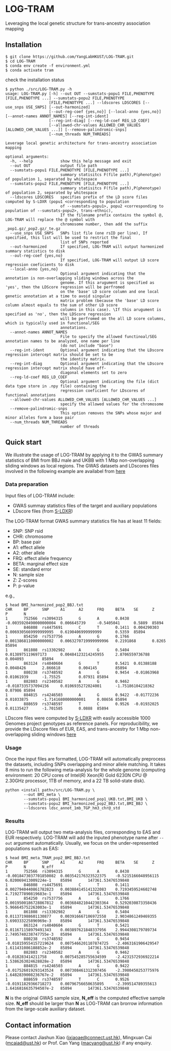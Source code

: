 # LOG-TRAM
Leveraging the local genetic structure for trans-ancestry association mapping

## Installation
``` shell
$ git clone https://github.com/YangLabHKUST/LOG-TRAM.git
$ cd LOG-TRAM
$ conda env create -f environment.yml
$ conda activate tram
```
check the installation status
```shell
$ python ./src/LOG-TRAM.py -h
usage: LOG-TRAM.py [-h] --out OUT --sumstats-popu1 FILE,PHENOTYPE [FILE,PHENOTYPE ...] --sumstats-popu2 FILE,PHENOTYPE
                   [FILE,PHENOTYPE ...] --ldscores LDSCORES [--use_snps USE_SNPS] [--out-harmonized]
                   [--out-reg-coef {yes,no}] [--local-anno {yes,no}] [--annot-names ANNOT_NAMES] [--reg-int-ident]
                   [--reg-int-diag] [--reg-ld-coef REG_LD_COEF]
                   [--allowed-chr-values ALLOWED_CHR_VALUES [ALLOWED_CHR_VALUES ...]] [--remove-palindromic-snps]
                   [--num_threads NUM_THREADS]

Leverage local genetic architecture for trans-ancestry association mapping

optional arguments:
  -h, --help            show this help message and exit
  --out OUT             output file path
  --sumstats-popu1 FILE,PHENOTYPE [FILE,PHENOTYPE ...]
                        summary statisitcs F(file path),P(phenotype) of population 1, separated by whitespace
  --sumstats-popu2 FILE,PHENOTYPE [FILE,PHENOTYPE ...]
                        summary statisitcs F(file path),P(phenotype) of population 2, separated by whitespace
  --ldscores LDSCORES   specifies prefix of the LD score files computed by S-LDXR (popu1 <corresponding to population
                        of --sumstats-popu1>, popu2 <corresponding to population of --sumstats-popu2>, trans-ethnic),
                        If the filename prefix contains the symbol @, LOG-TRAM will replace the @ symbol with
                        chromosome number, then add the suffix _pop1.gz/_pop2.gz/_te.gz
  --use_snps USE_SNPS   SNPs list file (one rsID per line), If specified, this list will be used to restrict the final
                        list of SNPs reported
  --out-harmonized      If specified, LOG-TRAM will output harmonized summary statistics to disk
  --out-reg-coef {yes,no}
                        If specified, LOG-TRAM will output LD score regression coeficients to disk
  --local-anno {yes,no}
                        Optional argument indicating that the annotation is non-overlapping sliding windows across the
                        genome. If this arugument is specified as 'yes', then the LDScore regression will be perfromed
                        on the 'base' LD score column and one local genetic annotation at a time to avoid singular
                        matrix problem (because the 'base' LD score column almost equals to the sum of other LD score
                        columns in this case). \If this arugument is specified as 'no', then the LDScore regression
                        will be perfromed on the all LD score columns, which is typically used in functional/SEG
                        annotations.
  --annot-names ANNOT_NAMES
                        File to specify the allowed functinoal/SEG annotation names to be analyzed, one name per line
                        (do not include "base")
  --reg-int-ident       Optional argument indicating that the LDscore regression intercept matrix should be set to be
                        the identity matrix.
  --reg-int-diag        Optional argument indicating that the LDscore regression intercept matrix should have off-
                        diagonal elements set to zero
  --reg-ld-coef REG_LD_COEF
                        Optional argument indicating the file (dict data type store in .npy file) containing the
                        regression coeficient for LDscores of functional annotations
  --allowed-chr-values ALLOWED_CHR_VALUES [ALLOWED_CHR_VALUES ...]
                        specify the allowed values for the chromosome
  --remove-palindromic-snps
                        This option removes the SNPs whose major and minor alleles form a base pair
  --num_threads NUM_THREADS
                        number of threads
```


## Quick start

We illustrate the usage of LOG-TRAM by applying it to the GWAS summary statistics of BMI from BBJ male and UKBB with 1 Mbp non-overlapping sliding windows as local regions. The GWAS datasets and LDscores files involved in the following example are availabel from [here](https://www.dropbox.com/sh/9asugdlu1lbal8o/AAB0martsgaBoR8B4hq2pc25a?dl=0)

### Data preparation

Input files of LOG-TRAM include:

- GWAS summay statistics files of the target and auxiliary populations
- LDscore files (from [S-LDXR](https://github.com/huwenboshi/s-ldxr))

The LOG-TRAM format GWAS summary statistics file has at least 11 fields:

- SNP: SNP rsid
- CHR: chromosome
- BP: base pair
- A1: effect allele
- A2: other allele
- FRQ: effect allele frequency
- BETA: marginal effect size
- SE: standard error
- N: sample size
- Z: Z-scores
- P: p-value 

e.g.,
``` shell
$ head BMI_harmonized_pop2_BBJ.txt
CHR     BP      SNP     A1      A2      FRQ     BETA    SE      Z       P       N
1       752566  rs3094315       G       A       0.8438  -0.0035920490000000004  0.006645739     -0.5405041      0.5889  85894
1       846808  rs4475691       C       T       0.1411  0.004290303     0.0069305669999999995   0.6190406999999999      0.5359  85894
1       854250  rs7537756       A       G       0.1766  0.0013868110000000002   0.0063270719999999996   0.2191868       0.8265  85894
1       861808  rs13302982      A       G       0.5404  0.0138975119697173      0.00484123214245955     2.8706559736788 0.004093        85894
1       863124  rs4040604       G       T       0.5421  0.01388188      0.0048426       2.866618        0.004145        85894
1       880238  rs3748592       A       G       0.9454  -0.01863968     0.01061939      -1.75525        0.07931 85894
1       882803  rs2340582       A       G       0.9462  -0.0187335737094156     0.0106935272024001      -1.75186104218362       0.07986 85894
1       884815  rs4246503       A       G       0.9422  -0.01772236     0.01033875      -1.7141680000000001     0.08656 85894
1       888659  rs3748597       T       C       0.9526  -0.01932025     0.01135427      -1.701585       0.0888  85894
```

LDscore files were computed by [S-LDXR](https://github.com/huwenboshi/s-ldxr) with easily accessible 1000 Genomes project genotypes as reference panels. 
For reproducibility, we provide the LDscore files of EUR, EAS, and trans-ancestry for 1 Mbp non-overlapping sliding windows [here](https://www.dropbox.com/sh/9asugdlu1lbal8o/AAB0martsgaBoR8B4hq2pc25a?dl=0)


### Usage
Once the input files are formatted, LOG-TRAM will automatically preprocess the datasets, including SNPs overlapping and minor allele matching. It takes 8 mins to run the following meta-analysis for the whole genome (computing environment: 20 CPU cores of Intel(R) Xeon(R) Gold 6230N CPU @ 2.30GHz processor, 1TB of memory, and a 22 TB solid-state disk). 

``` shell
python <install path>/src/LOG-TRAM.py \
        --out BMI_meta \
        --sumstats-popu1 BMI_harmonized_pop1_UKB.txt,BMI_UKB \
        --sumstats-popu2 BMI_harmonized_pop2_BBJ.txt,BMI_BBJ \
        --ldscores ldsc_annot_1mb_TGP_hm3_chr@_std 
```

### Results

LOG-TRAM will output two meta-analysis files, corresponding to EAS and EUR respectively. LOG-TRAM will add the inputed phenotype name after `--out` argument automatically. Usually, we focus on the under-represented populations such as EAS:

``` shell
$ head BMI_meta_TRAM_pop2_BMI_BBJ.txt
CHR     BP      SNP     A1      A2      FRQ     BETA    SE      Z       P       N       N_eff
1       752566  rs3094315       G       A       0.8438  -0.0018473037701850082  0.003542176323522375    -0.5215166048956115     6.020069413009224e-1    85894       147361.53476539848
1       846808  rs4475691       C       T       0.1411  0.0027940440861782823   0.003884145141322083    0.7193459524602748      4.719277890819683e-1    85894       147361.53476539848
1       854250  rs7537756       A       G       0.1766  0.0019500186728867812   0.0036848210442303364   0.5292030873358436      5.966645752263003e-1    85894       147361.53476539848
1       861808  rs13302982      A       G       0.5404  0.011371988601130877    0.003916667106972558    2.9034861249469355      3.690333225896969e-3    85894       147361.53476539848
1       863124  rs4040604       G       T       0.5421  0.011671158979491343    0.003897621848337956    2.9944308179789734      2.7495740238747755e-3   85894       147361.53476539848
1       880238  rs3748592       A       G       0.9454  -0.018159554157219624   0.0075466201107874725   -2.4063161906429547     1.611431086188852e-2    85894       147361.53476539848
1       882803  rs2340582       A       G       0.9462  -0.018283414211758      0.007545285755634599    -2.4231572936922214     1.5386263024628828e-2   85894       147361.53476539848
1       884815  rs4246503       A       G       0.9422  -0.017526019293143524   0.007308461312307456    -2.3980450253775976     1.6482839008236767e-2   85894       147361.53476539848
1       888659  rs3748597       T       C       0.9526  -0.01911829366718273    0.00796756650635895     -2.399514789355613      1.6416816635794507e-2   85894       147361.53476539848
```
**N** is the original GWAS sample size, **N_eff** is the computed effective sample size. **N_eff** should be larger than **N** as LOG-TRAM can brorrow information from the large-scale auxiliary dataset.


## Contact information

Please contact Jiashun Xiao (jxiaoae@connect.ust.hk), Mingxuan Cai (mcaiad@ust.hk) or Prof. Can Yang (macyang@ust.hk) if any enquiry.



